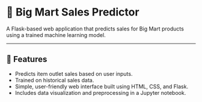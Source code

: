
# 🛒 Big Mart Sales Predictor

A Flask-based web application that predicts sales for Big Mart products using a trained machine learning model.

---

## 🚀 Features

- Predicts item outlet sales based on user inputs.
- Trained on historical sales data.
- Simple, user-friendly web interface built using HTML, CSS, and Flask.
- Includes data visualization and preprocessing in a Jupyter notebook.

